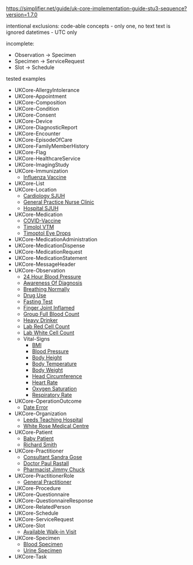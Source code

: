 https://simplifier.net/guide/uk-core-implementation-guide-stu3-sequence?version=1.7.0

intentional exclusions:
code-able concepts - only one, no text
text is ignored
datetimes - UTC only

incomplete:
- Observation -> Specimen
- Specimen -> ServiceRequest
- Slot -> Schedule

tested examples

* UKCore-AllergyIntolerance
* UKCore-Appointment
* UKCore-Composition
* UKCore-Condition
* UKCore-Consent
* UKCore-Device
* UKCore-DiagnosticReport
* UKCore-Encounter
* UKCore-EpisodeOfCare
* UKCore-FamilyMemberHistory
* UKCore-Flag
* UKCore-HealthcareService
* UKCore-ImagingStudy
* UKCore-Immunization
	* [Influenza Vaccine](tests/data/UKCore-Immunization-InfluenzaVaccine-Example.json)
* UKCore-List
* UKCore-Location
	* [Cardiology SJUH](tests/data/UKCore-Location-CardiologySJUH-Example.json)
	* [General Practice Nurse Clinic](tests/data/UKCore-Location-GeneralPracticeNurseClinic-Example.json)
	* [Hospital SJUH](tests/data/UKCore-Location-HospitalSJUH-Example.json)
* UKCore-Medication
	* [COVID-Vaccine](tests/data/UKCore-Medication-COVID-Vaccine-Example.json)
	* [Timolol VTM](tests/data/UKCore-Medication-TimololVTM-Example.json)
	* [Timoptol Eye Drops](tests/data/UKCore-Medication-TimoptolEyeDrops-Example.json)
* UKCore-MedicationAdministration
* UKCore-MedicationDispense
* UKCore-MedicationRequest
* UKCore-MedicationStatement
* UKCore-MessageHeader
* UKCore-Observation
	* [24 Hour Blood Pressure](tests/data/UKCore-Observation-24HourBloodPressure-Example.json)
	* [Awareness Of Diagnosis](tests/data/UKCore-Observation-AwarenessOfDiagnosis-Example.json)
	* [Breathing Normally](tests/data/UKCore-Observation-BreathingNormally-Example.json)
	* [Drug Use](tests/data/UKCore-Observation-DrugUse-Example.json)
	* [Fasting Test](tests/data/UKCore-Observation-FastingTest-Example.json)
	* [Finger Joint Inflamed](tests/data/UKCore-Observation-FingerJointInflamed-Example.json)
	* [Group Full Blood Count](tests/data/UKCore-Observation-Group-FullBloodCount-Example.json)
	* [Heavy Drinker](tests/data/UKCore-Observation-HeavyDrinker-Example.json)
	* [Lab Red Cell Count](tests/data/UKCore-Observation-Lab-RedCellCount-Example.json)
	* [Lab White Cell Count](tests/data/UKCore-Observation-Lab-WhiteCellCount-Example.json)
    * Vital-Signs
      * [BMI](tests/data/UKCore-Observation-VitalSigns-BMI-Example.json)
      * [Blood Pressure](tests/data/UKCore-Observation-VitalSigns-BloodPressure-Example.json)
      * [Body Height](tests/data/UKCore-Observation-VitalSigns-BodyHeight-Example.json)
      * [Body Temperature](tests/data/UKCore-Observation-VitalSigns-BodyTemperature-Example.json)
      * [Body Weight](tests/data/UKCore-Observation-VitalSigns-BodyWeight-Example.json)
      * [Head Circumference](tests/data/UKCore-Observation-VitalSigns-HeadCircumference-Example.json)
      * [Heart Rate](tests/data/UKCore-Observation-VitalSigns-HeartRate-Example.json)
      * [Oxygen Saturation](tests/data/UKCore-Observation-VitalSigns-OxygenSaturation-Example.json)
      * [Respiratory Rate](tests/data/UKCore-Observation-VitalSigns-RespiratoryRate-Example.json)
* UKCore-OperationOutcome
	* [Date Error](tests/data/UKCore-OperationOutcome-DateError-Example.json)
* UKCore-Organization
	* [Leeds Teaching Hospital](tests/data/UKCore-Organization-LeedsTeachingHospital-Example.json)
	* [White Rose Medical Centre](tests/data/UKCore-Organization-WhiteRoseMedicalCentre-Example.json)
* UKCore-Patient
	* [Baby Patient](tests/data/UKCore-Patient-BabyPatient-Example.json)
	* [Richard Smith](tests/data/UKCore-Patient-RichardSmith-Example.json)
* UKCore-Practitioner
	* [Consultant Sandra Gose](tests/data/UKCore-Practitioner-ConsultantSandraGose-Example.json)
	* [Doctor Paul Rastall](tests/data/UKCore-Practitioner-DoctorPaulRastall-Example.json)
	* [Pharmacist Jimmy Chuck](tests/data/UKCore-Practitioner-PharmacistJimmyChuck-Example.json)
* UKCore-PractitionerRole
	* [General Practitioner](tests/data/UKCore-PractitionerRole-GeneralPractitioner-Example.json)
* UKCore-Procedure
* UKCore-Questionnaire
* UKCore-QuestionnaireResponse
* UKCore-RelatedPerson
* UKCore-Schedule
* UKCore-ServiceRequest
* UKCore-Slot
	* [Available Walk-in Visit](tests/data/UKCore-Slot-AvailableWalkInVisit-Example.json)
* UKCore-Specimen
	* [Blood Specimen](tests/data/UKCore-Specimen-BloodSpecimen-Example.json)
	* [Urine Specimen](tests/data/UKCore-Specimen-UrineSpecimen-Example.json)
* UKCore-Task
